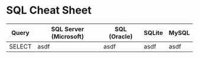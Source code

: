 # SQL Cheat Sheet

| Query | SQL Server (Microsoft) | SQL (Oracle) | SQLite | MySQL |
|-------|------------------------|---|----|----|
| SELECT | asdf | asdf | asdf | asdf |
